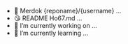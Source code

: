 - 🤔 Merdok {reponame}/{username} ...
- 😘 README Ho67.md ...
- 🔭 I’m currently working on ...
- 🌱 I’m currently learning ...
